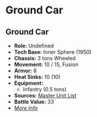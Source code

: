 # Ground Car 

## Ground Car 

- **Role:** Undefined 
- **Tech Base:** Inner Sphere (1950) 
- **Chassis:** 3 tons Wheeled 
- **Movement:** 10 / 15, Fusion 
- **Armor:** 8 
- **Heat Sinks:** 10 (10) 
- **Equipment:** 
  - Infantry (0.5 tons) 
- **Sources:** [Master Unit List](http://masterunitlist.info/Unit/Details/4251) 
- **Battle Value:** 33 
- [*More Info*](ground_car/ground_car.md) 

